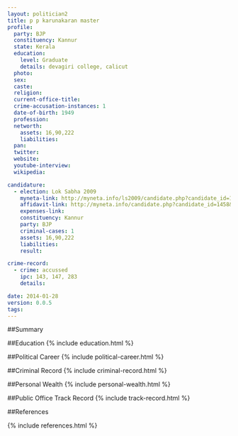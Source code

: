 ```yaml
---
layout: politician2
title: p p karunakaran master
profile: 
  party: BJP
  constituency: Kannur
  state: Kerala
  education: 
    level: Graduate
    details: devagiri college, calicut
  photo: 
  sex: 
  caste: 
  religion: 
  current-office-title: 
  crime-accusation-instances: 1
  date-of-birth: 1949
  profession: 
  networth: 
    assets: 16,90,222
    liabilities: 
  pan: 
  twitter: 
  website: 
  youtube-interview: 
  wikipedia: 

candidature: 
  - election: Lok Sabha 2009
    myneta-link: http://myneta.info/ls2009/candidate.php?candidate_id=1458
    affidavit-link: http://myneta.info/candidate.php?candidate_id=1458&scan=original
    expenses-link: 
    constituency: Kannur 
    party: BJP
    criminal-cases: 1
    assets: 16,90,222
    liabilities: 
    result:  

crime-record: 
  - crime: accussed
    ipc: 143, 147, 283
    details:  

date: 2014-01-28
version: 0.0.5
tags: 
---
```

##Summary


##Education
{% include education.html %}


##Political Career
{% include political-career.html %}


##Criminal Record
{% include criminal-record.html %}


##Personal Wealth
{% include personal-wealth.html %}


##Public Office Track Record
{% include track-record.html %}


##References


{% include references.html %}